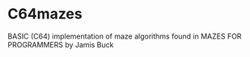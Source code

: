 # C64mazes
BASIC (C64) implementation of maze algorithms found in MAZES FOR PROGRAMMERS by Jamis Buck
